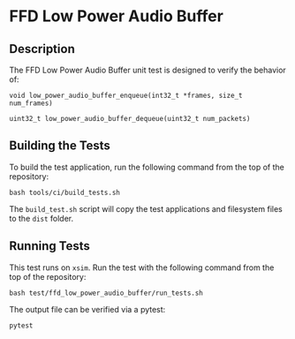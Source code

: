 # FFD Low Power Audio Buffer

## Description

The FFD Low Power Audio Buffer unit test is designed to verify the behavior of:

`void low_power_audio_buffer_enqueue(int32_t *frames, size_t num_frames)`

`uint32_t low_power_audio_buffer_dequeue(uint32_t num_packets)`

## Building the Tests

To build the test application, run the following command from the top of the
repository:

``` console
bash tools/ci/build_tests.sh
```

The `build_test.sh` script will copy the test applications and filesystem files
to the `dist` folder.

## Running Tests

This test runs on `xsim`. Run the test with the following command from the top
of the repository:

``` console
bash test/ffd_low_power_audio_buffer/run_tests.sh
```

The output file can be verified via a pytest:

``` console
pytest
```